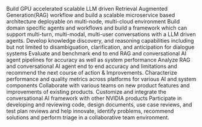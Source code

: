 Build GPU accelerated scalable LLM driven Retrieval Augmented Generation(RAG) workflow and build a scalable microservice based architecture deployable on multi-node, multi-cloud environment
Build domain specific agents and workflows and build a framework which can support multi-turn, multi-modal, multi-user conversations with a LLM driven agents.
Develop knowledge discovery, and reasoning capabilities including but not limited to disambiguation, clarification, and anticipation for dialogue systems
Evaluate and benchmark end to end RAG and conversational AI agent pipelines for accuracy as well as system performance
Analyze RAG and conversational AI agent end to end accuracy and limitations and recommend the next course of action & Improvements.
Characterize performance and quality metrics across platforms for various AI and system components
Collaborate with various teams on new product features and improvements of existing products. Customize and integrate the conversational AI framework with other NVIDIA products
Participate in developing and reviewing code, design documents, use case reviews, and test plan reviews and help innovate, identify problems, recommend solutions and perform triage in a collaborative team environment.
